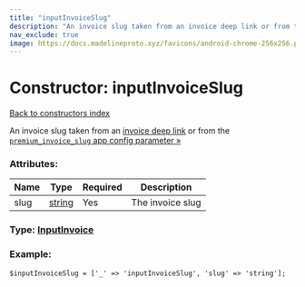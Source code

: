 ```yaml
---
title: "inputInvoiceSlug"
description: "An invoice slug taken from an invoice deep link or from the premium_invoice_slug app config parameter »"
nav_exclude: true
image: https://docs.madelineproto.xyz/favicons/android-chrome-256x256.png
---
```

# Constructor: inputInvoiceSlug  
[Back to constructors index](/API_docs/constructors/index.html)



An invoice slug taken from an [invoice deep link](https://core.telegram.org/api/links#invoice-links) or from the [`premium_invoice_slug` app config parameter »](https://core.telegram.org/api/config#premium-invoice-slug)

### Attributes:

| Name     |    Type       | Required | Description |
|----------|---------------|----------|-------------|
|slug|[string](/API_docs/types/string.html) | Yes|The invoice slug|



### Type: [InputInvoice](/API_docs/types/InputInvoice.html)


### Example:

```
$inputInvoiceSlug = ['_' => 'inputInvoiceSlug', 'slug' => 'string'];
```  
